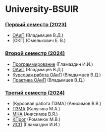 # University-BSUIR
 
### [Первый семестр (2023)](https://github.com/JankerPlay/BSUIR-Labs/tree/semester-1)

- [ОАиП](https://github.com/JankerPlay/BSUIR-Labs/tree/semester-1/OAIP) (Владымцев В.Д.)
- [ОКГ] (Омелькович Е. В.)

### [Второй семестр (2024)](https://github.com/JankerPlay/BSUIR-Labs/tree/semester-2)

- [Программирование](https://github.com/JankerPlay/BSUIR-Labs/tree/semester-2/Programming) (Гламаздин И.И.)
- [ОАиП](https://github.com/JankerPlay/BSUIR-Labs/tree/semester-2/OAIP) (Владымцев В.Д.)
- [Курсовая работа ОАиП](https://github.com/JankerPlay/BSUIR-Labs/tree/semester-2/OAIP) (Владымцев В.Д.)
- [Практика ОАиП](https://github.com/JankerPlay/BSUIR-Labs/tree/semester-2/OAIP) (Владымцев В.Д.)

### [Третий семестр (2024)](https://github.com/JankerPlay/BSUIR-Labs/tree/semester-3)

- [Курсовая работа ПЗМА] (Анисимов В.Я.)
- [ПЗМА](https://github.com/JankerPlay/BSUIR-Labs/tree/semester-3/PZMA) (Калугина М.А.)
- [МЧА](https://github.com/JankerPlay/BSUIR-Labs/tree/semester-3/MCHA) (Анисимов В.Я.)
- [КПрог](https://github.com/JankerPlay/BSUIR-Labs/tree/semester-3/KProg) (Романюк М.В.)
- [ИСП](https://github.com/JankerPlay/BSUIR-Labs/tree/semester-3/ISP) (Гламаздин И.И.)
